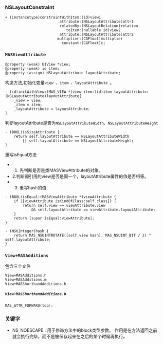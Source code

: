 
###  NSLayoutConstraint

```
+ (instancetype)constraintWithItem:(id)view1
                         attribute:(NSLayoutAttribute)attr1
                         relatedBy:(NSLayoutRelation)relation
                            toItem:(nullable id)view2
                         attribute:(NSLayoutAttribute)attr2
                        multiplier:(CGFloat)multiplier
                          constant:(CGFloat)c;
```


### `MASViewAttribute`

```
@property (weak) UIView *view;
@property (weak) id item;
@property (assign) NSLayoutAttribute layoutAttribute;

```

构造方法,初始化变量`view `、`item `、`layoutAttribute `。

```
- (id)initWithView:(MAS_VIEW *)view item:(id)item layoutAttribute:(NSLayoutAttribute)layoutAttribute{
    _view = view;
    _item = item;
    _layoutAttribute = layoutAttribute;
}
```

判断layoutAttribute是否为`NSLayoutAttributeWidth`、`NSLayoutAttributeHeight`

```
- (BOOL)isSizeAttribute {
    return self.layoutAttribute == NSLayoutAttributeWidth
        || self.layoutAttribute == NSLayoutAttributeHeight;
}

```

重写isEqual方法<br>


*  1. 先判断是否是类MASViewAttribute的对象。
*  2.判断弱引用的view是否是同一个，layoutAttribute属性的值是否相等。
*  3. 重写hash的值

```
- (BOOL)isEqual:(MASViewAttribute *)viewAttribute {
    if ([viewAttribute isKindOfClass:self.class]) {
        return self.view == viewAttribute.view
            && self.layoutAttribute == viewAttribute.layoutAttribute;
    }
    return [super isEqual:viewAttribute];
}

- (NSUInteger)hash {
    return MAS_NSUINTROTATE([self.view hash], MAS_NSUINT_BIT / 2) ^ self.layoutAttribute;
}

```


###  `View+MASAdditions`

包含三个文件

```
View+MASAdditions.h
View+MASAdditions.m
View+MASShorthandAdditions.h

```

#####  `View+MASShorthandAdditions.h`


```
MAS_ATTR_FORWARD(top);
```




###  关键字

*  NS_NOESCAPE : 用于修饰方法中的block类型参数。 作用是在方法返回之前就会执行完毕，而不是被保存起来在之后的某个时候再执行。